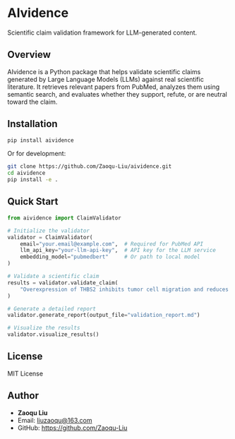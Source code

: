 # AIvidence

Scientific claim validation framework for LLM-generated content.

## Overview

AIvidence is a Python package that helps validate scientific claims generated by Large Language Models (LLMs) against real scientific literature. It retrieves relevant papers from PubMed, analyzes them using semantic search, and evaluates whether they support, refute, or are neutral toward the claim.

## Installation

```bash
pip install aividence
```

Or for development:

```bash
git clone https://github.com/Zaoqu-Liu/aividence.git
cd aividence
pip install -e .
```

## Quick Start

```python
from aividence import ClaimValidator

# Initialize the validator
validator = ClaimValidator(
    email="your.email@example.com",  # Required for PubMed API
    llm_api_key="your-llm-api-key",  # API key for the LLM service
    embedding_model="pubmedbert"     # Or path to local model
)

# Validate a scientific claim
results = validator.validate_claim(
    "Overexpression of THBS2 inhibits tumor cell migration and reduces cancer progression"
)

# Generate a detailed report
validator.generate_report(output_file="validation_report.md")

# Visualize the results
validator.visualize_results()
```

## License

MIT License

## Author

- **Zaoqu Liu**
- Email: liuzaoqu@163.com
- GitHub: https://github.com/Zaoqu-Liu
